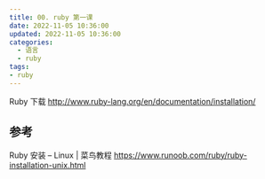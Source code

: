 ```yaml
---
title: 00. ruby 第一课
date: 2022-11-05 10:36:00
updated: 2022-11-05 10:36:00
categories:
  - 语言
  - ruby
tags:
- ruby
---
```


Ruby 下载
<http://www.ruby-lang.org/en/documentation/installation/>

## 参考

Ruby 安装 – Linux | 菜鸟教程
<https://www.runoob.com/ruby/ruby-installation-unix.html>
